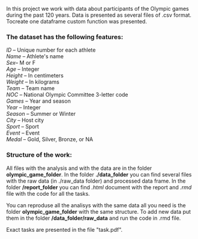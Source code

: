 In this project we work with data about participants of the Olympic games during the past 120 years. Data is presented as several files of .csv format. Tocreate one dataframe custom function was presented. 

### The dataset has the following features:

*ID* – Unique number for each athlete  
*Name* – Athlete's name  
*Sex*– M or F  
*Age* – Integer  
*Height* – In centimeters  
*Weight* – In kilograms  
*Team* – Team name  
*NOC* – National Olympic Committee 3-letter code  
*Games* – Year and season  
*Year* – Integer  
*Season* – Summer or Winter  
*City* – Host city  
*Sport* – Sport  
*Event* – Event  
*Medal* – Gold, Silver, Bronze, or NA  

### Structure of the work:
All files with the analysis and with the data are in the folder **olympic_game_folder**.
In the folder **./data_folder** you can find several files with the raw data (in ./raw_data folder) and processed data frame.
In the folder **/report_folder** you can find *.html* document with the report and *.rmd* file with the code for all the tasks.

You can reproduse all the analisys with the same data all you need is the folder **olympic_game_folder** with the same structure. To add new data put them in the folder **/data_folder/raw_data** and run the code in .rmd file. 

Exact tasks are presented in the file "task.pdf". 
